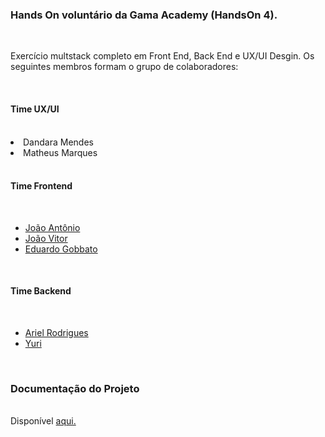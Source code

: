 <h3>Hands On voluntário da Gama Academy (HandsOn 4).</h3>
<br>

<p>Exercício multstack completo em Front End, Back End e UX/UI Desgin. Os seguintes membros formam o grupo 
de colaboradores: </p>
<br>

<h4>Time UX/UI</h4>
<br>
<li>Dandara Mendes</li>
<li>Matheus Marques</li>
<br>

<h4>Time Frontend</h4>
<br>
<ul>
<a href="https://github.com/joaotoni/"><li>João Antônio</li></a>
<a href="https://github.com/JoaoVitorLiberato/"><li>João Vitor</li></a>
<a href="https://github.com/Egobbato/"><li>Eduardo Gobbato</li></a>
</ul>
<br>

<h4>Time Backend</h4>
<br>
<ul>
<a href="https://github.com/99arielsr/"><li>Ariel Rodrigues</li></a>
<a href="https://github.com/StaticDreamstate/"><li>Yuri</li></a>
</ul>
<br>

<h3>Documentação do Projeto</h3>
<br>
Disponível <a href="#">aqui.</a>

